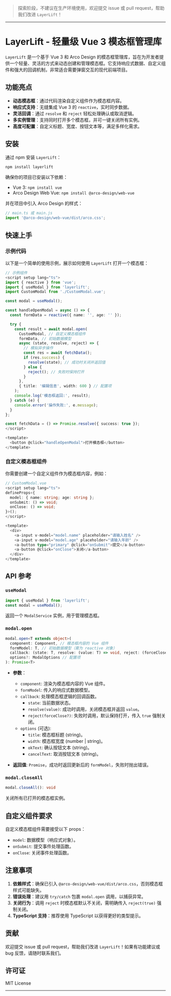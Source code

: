 > 探索阶段，不建议在生产环境使用，欢迎提交 issue 或 pull request，帮助我们改进 `LayerLift`！ 
---

# LayerLift - 轻量级 Vue 3 模态框管理库

`LayerLift` 是一个基于 Vue 3 和 Arco Design 的模态框管理库，旨在为开发者提供一个轻量、灵活的方式来动态创建和管理模态框。它支持响应式数据、自定义组件和强大的回调机制，非常适合需要弹窗交互的现代前端项目。

## 功能亮点
- **动态模态框**：通过代码渲染自定义组件作为模态框内容。
- **响应式支持**：无缝集成 Vue 3 的 `reactive`，实时同步数据。
- **灵活回调**：通过 `resolve` 和 `reject` 轻松处理确认或取消逻辑。
- **多实例管理**：支持同时打开多个模态框，并可一键关闭所有实例。
- **高度可配置**：自定义标题、宽度、按钮文本等，满足多样化需求。

## 安装

通过 npm 安装 `LayerLift`：

```bash
npm install layerlift
```

确保你的项目已安装以下依赖：
- Vue 3: `npm install vue`
- Arco Design Web Vue: `npm install @arco-design/web-vue`

并在项目中引入 Arco Design 的样式：
```javascript
// main.ts 或 main.js
import '@arco-design/web-vue/dist/arco.css';
```

## 快速上手

### 示例代码
以下是一个简单的使用示例，展示如何使用 `LayerLift` 打开一个模态框：

```typescript
// 示例组件
<script setup lang="ts">
import { reactive } from 'vue';
import { useModal } from 'layerlift';
import CustomModal from './CustomModal.vue';

const modal = useModal();

const handleOpenModal = async () => {
  const formData = reactive({ name: '', age: '' });

  try {
    const result = await modal.open(
      CustomModal, // 自定义模态框组件
      formData, // 初始数据模型
      async (state, resolve, reject) => {
        // 模拟异步操作
        const res = await fetchData();
        if (res.success) {
          resolve(state); // 成功时关闭并返回值
        } else {
          reject(); // 失败时保持打开
        }
      },
      { title: '编辑信息', width: 600 } // 配置项
    );
    console.log('模态框返回:', result);
  } catch (e) {
    console.error('操作失败:', e.message);
  }
};

const fetchData = () => Promise.resolve({ success: true });
</script>

<template>
  <button @click="handleOpenModal">打开模态框</button>
</template>
```

### 自定义模态框组件
你需要创建一个自定义组件作为模态框内容，例如：

```typescript
// CustomModal.vue 
<script setup lang="ts">
defineProps<{
  model: { name: string; age: string };
  onSubmit: () => void;
  onClose: () => void;
}>();
</script>

<template>
  <div>
    <a-input v-model="model.name" placeholder="请输入姓名" />
    <a-input v-model="model.age" placeholder="请输入年龄" />
    <a-button type="primary" @click="onSubmit">提交</a-button>
    <a-button @click="onClose">关闭</a-button>
  </div>
</template>
```

## API 参考

### `useModal`
```typescript
import { useModal } from 'layerlift';
const modal = useModal();
```
返回一个 `ModalService` 实例，用于管理模态框。

### `modal.open`
```typescript
modal.open<T extends object>(
  component: Component, // 模态框内容的 Vue 组件
  formModel: T, // 初始数据模型（需为 reactive 对象）
  callback: (state: T, resolve: (value: T) => void, reject: (forceClose?: boolean) => void) => void, // 自定义逻辑
  options?: ModalOptions // 配置项
): Promise<T>
```

- **参数**：
  - `component`: 渲染为模态框内容的 Vue 组件。
  - `formModel`: 传入的响应式数据模型。
  - `callback`: 处理模态框逻辑的回调函数。
    - `state`: 当前数据状态。
    - `resolve(value)`: 成功时调用，关闭模态框并返回 `value`。
    - `reject(forceClose?)`: 失败时调用，默认保持打开，传入 `true` 强制关闭。
  - `options` (可选):
    - `title`: 模态框标题 (string)。
    - `width`: 模态框宽度 (number | string)。
    - `okText`: 确认按钮文本 (string)。
    - `cancelText`: 取消按钮文本 (string)。

- **返回值**: `Promise`，成功时返回更新后的 `formModel`，失败时抛出错误。

### `modal.closeAll`
```typescript
modal.closeAll(): void
```
关闭所有已打开的模态框实例。

## 自定义组件要求
自定义模态框组件需要接受以下 props：
- `model`: 数据模型（响应式对象）。
- `onSubmit`: 提交事件处理函数。
- `onClose`: 关闭事件处理函数。

## 注意事项
1. **依赖样式**：确保已引入 `@arco-design/web-vue/dist/arco.css`，否则模态框样式可能缺失。
2. **错误处理**：建议用 `try/catch` 包裹 `modal.open` 调用，以捕获异常。
3. **关闭行为**：调用 `reject` 时模态框默认不关闭，需明确传入 `reject(true)` 强制关闭。
4. **TypeScript 支持**：推荐使用 TypeScript 以获得更好的类型提示。

## 贡献
欢迎提交 issue 或 pull request，帮助我们改进 `LayerLift`！如果有功能建议或 bug 反馈，请随时联系我们。

## 许可证
MIT License

---
